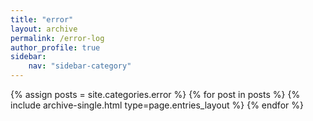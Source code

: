 ```yaml
---
title: "error"
layout: archive
permalink: /error-log
author_profile: true
sidebar:
    nav: "sidebar-category"
---
```


{% assign posts = site.categories.error %}
{% for post in posts %} {% include archive-single.html type=page.entries_layout %} {% endfor %}